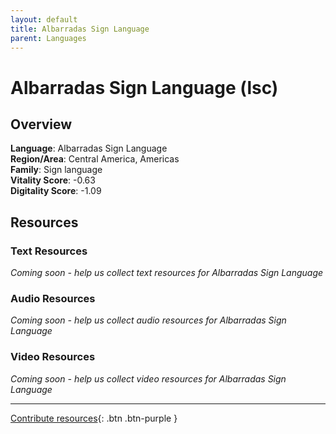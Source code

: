 ```yaml
---
layout: default
title: Albarradas Sign Language
parent: Languages
---
```


# Albarradas Sign Language (lsc)

## Overview

**Language**: Albarradas Sign Language  
**Region/Area**: Central America, Americas  
**Family**: Sign language  
**Vitality Score**: -0.63  
**Digitality Score**: -1.09  

## Resources

### Text Resources
*Coming soon - help us collect text resources for Albarradas Sign Language*

### Audio Resources
*Coming soon - help us collect audio resources for Albarradas Sign Language*

### Video Resources
*Coming soon - help us collect video resources for Albarradas Sign Language*

---

[Contribute resources](https://fairtrain.github.io/){: .btn .btn-purple }
